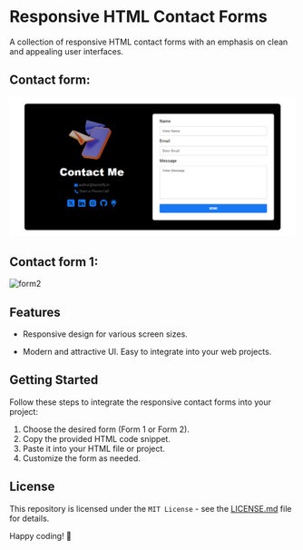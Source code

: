 # Responsive HTML Contact Forms

A collection of responsive HTML contact forms with an emphasis on clean and appealing user interfaces.

## Contact form:

![form1](/forms.png)

## Contact form 1:

![form2](https://github.com/saqibbedar/Contact-form/assets/124094939/43b2fc71-eccd-4e89-9253-e87275b7a73d)


## Features

- Responsive design for various screen sizes.

- Modern and attractive UI.
Easy to integrate into your web projects.

## Getting Started

Follow these steps to integrate the responsive contact forms into your project:

1. Choose the desired form (Form 1 or Form 2).
2. Copy the provided HTML code snippet.
3. Paste it into your HTML file or project.
4. Customize the form as needed.

## License

This repository is licensed under the `MIT License` - see the [LICENSE.md](https://github.com/saqibbedar/WebDev-Projects?tab=MIT-1-ov-file) file for details.

Happy coding! 🚀